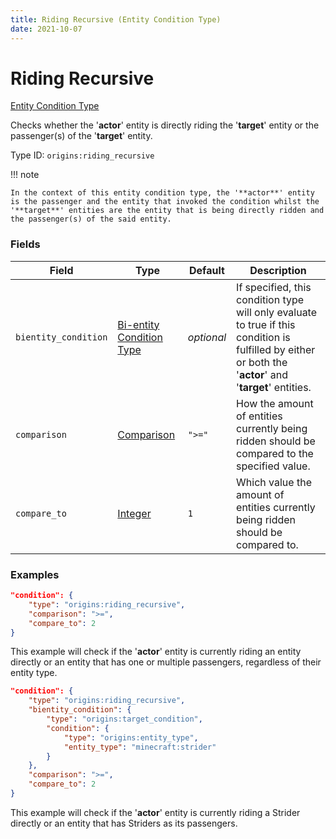 ```yaml
---
title: Riding Recursive (Entity Condition Type)
date: 2021-10-07
---
```


# Riding Recursive

[Entity Condition Type](../entity_condition_types.md)

Checks whether the '**actor**' entity is directly riding the '**target**' entity or the passenger(s) of the '**target**' entity.

Type ID: `origins:riding_recursive`


!!! note

    In the context of this entity condition type, the '**actor**' entity is the passenger and the entity that invoked the condition whilst the '**target**' entities are the entity that is being directly ridden and the passenger(s) of the said entity.


### Fields

Field | Type | Default | Description
------|------|---------|-------------
`bientity_condition` | [Bi-entity Condition Type](../bientity_condition_types.md) | _optional_ | If specified, this condition type will only evaluate to true if this condition is fulfilled by either or both the '**actor**' and '**target**' entities.
`comparison` | [Comparison](../data_types/comparison.md) | `">="` | How the amount of entities currently being ridden should be compared to the specified value.
`compare_to` | [Integer](../data_types/integer.md) | `1` | Which value the amount of entities currently being ridden should be compared to.


### Examples

```json
"condition": {
    "type": "origins:riding_recursive",
    "comparison": ">=",
    "compare_to": 2
}
```

This example will check if the '**actor**' entity is currently riding an entity directly or an entity that has one or multiple passengers, regardless of their entity type.
<br>

```json
"condition": {
    "type": "origins:riding_recursive",
    "bientity_condition": {
        "type": "origins:target_condition",
        "condition": {
            "type": "origins:entity_type",
            "entity_type": "minecraft:strider"
        }
    },
    "comparison": ">=",
    "compare_to": 2
}
```

This example will check if the '**actor**' entity is currently riding a Strider directly or an entity that has Striders as its passengers. 
